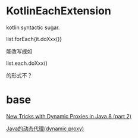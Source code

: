# KotlinEachExtension

kotlin syntactic sugar.

list.forEach{it.doXxx()}

能改写成如

list.each.doXxx()

的形式不？

# base

[New Tricks with Dynamic Proxies in Java 8 (part 2)](https://opencredo.com/dynamic-proxies-java-part-2/)

[Java的动态代理(dynamic proxy)](https://www.cnblogs.com/techyc/p/3455950.html)